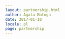 ```yaml
---
layout: partnership.html
author: Agata Matoga
date: 2017-01-10
locale: pl
page: partnership
---
```

